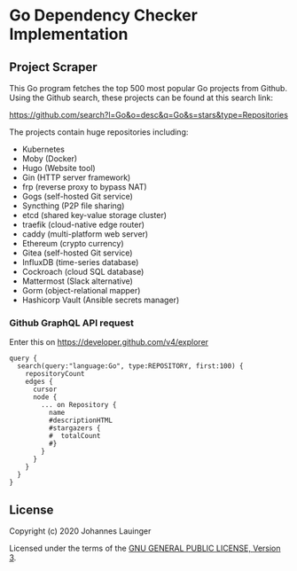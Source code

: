 # Go Dependency Checker Implementation

## Project Scraper

This Go program fetches the top 500 most popular Go projects from Github. Using the Github search, these projects
can be found at this search link:

https://github.com/search?l=Go&o=desc&q=Go&s=stars&type=Repositories

The projects contain huge repositories including:

 - Kubernetes
 - Moby (Docker)
 - Hugo (Website tool)
 - Gin (HTTP server framework)
 - frp (reverse proxy to bypass NAT)
 - Gogs (self-hosted Git service)
 - Syncthing (P2P file sharing)
 - etcd (shared key-value storage cluster)
 - traefik (cloud-native edge router)
 - caddy (multi-platform web server)
 - Ethereum (crypto currency)
 - Gitea (self-hosted Git service)
 - InfluxDB (time-series database)
 - Cockroach (cloud SQL database)
 - Mattermost (Slack alternative)
 - Gorm (object-relational mapper)
 - Hashicorp Vault (Ansible secrets manager)


### Github GraphQL API request

Enter this on https://developer.github.com/v4/explorer

```
query {
  search(query:"language:Go", type:REPOSITORY, first:100) {
    repositoryCount
    edges {
      cursor
      node {
        ... on Repository {
          name
          #descriptionHTML
          #stargazers {
          #  totalCount
          #}
        }
      }
    }
  }
}
```


## License

Copyright (c) 2020 Johannes Lauinger

Licensed under the terms of the <a rel="license" href="https://www.gnu.org/licenses/gpl-3.0.en.html">GNU GENERAL PUBLIC LICENSE, Version 3</a>.


